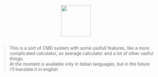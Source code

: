  # <p align="center"><img src="https://upload.wikimedia.org/wikipedia/commons/thumb/1/18/ISO_C%2B%2B_Logo.svg/911px-ISO_C%2B%2B_Logo.svg.png" width="95" height="100"/></p>

> This is a sort of CMD system with some usefull features, like a more complicated calculator, an average calculator and a lot of other useful things.<br>At the moment is available only in italian languages, but in the future I'll translate it in english
